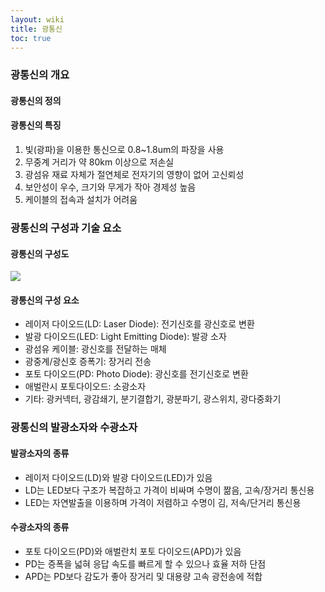 ```yaml
---
layout: wiki
title: 광통신
toc: true
---
```


### 광통신의 개요
#### 광통신의 정의

#### 광통신의 특징
1. 빛(광파)을 이용한 통신으로 0.8~1.8um의 파장을 사용
1. 무중계 거리가 약 80km 이상으로 저손실
1. 광섬유 재료 자체가 절연체로 전자기의 영향이 없어 고신뢰성
1. 보안성이 우수, 크기와 무게가 작아 경제성 높음
1. 케이블의 접속과 설치가 어려움

### 광통신의 구성과 기술 요소
#### 광통신의 구성도
![](http://www.kapid.org/img/contents/p_822_1.jpg)

#### 광통신의 구성 요소
* 레이저 다이오드(LD: Laser Diode): 전기신호를 광신호로 변환
* 발광 다이오드(LED: Light Emitting Diode): 발광 소자
* 광섬유 케이블: 광신호를 전달하는 매체
* 광중계/광신호 증폭기: 장거리 전송
* 포토 다이오드(PD: Photo Diode): 광신호를 전기신호로 변환
* 애벌란시 포토다이오드: 소광소자
* 기타: 광커넥터, 광감쇄기, 분기결합기, 광분파기, 광스위치, 광다중화기

### 광통신의 발광소자와 수광소자
#### 발광소자의 종류
* 레이저 다이오드(LD)와 발광 다이오드(LED)가 있음
* LD는 LED보다 구조가 복잡하고 가격이 비싸며 수명이 짦음, 고속/장거리 통신용
* LED는 자연발출을 이용하며 가격이 저렴하고 수명이 김, 저속/단거리 통신용

#### 수광소자의 종류
* 포토 다이오드(PD)와 애벌란치 포토 다이오드(APD)가 있음
* PD는 증폭을 넓혀 응답 속도를 빠르게 할 수 있으나 효율 저하 단점
* APD는 PD보다 감도가 좋아 장거리 및 대용량 고속 광전송에 적합
